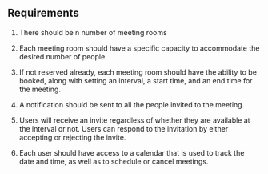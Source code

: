 ## Requirements

1. There should be n  number of meeting rooms

2. Each meeting room should have a specific capacity to accommodate the desired number of people.

3. If not reserved already, each meeting room should have the ability to be booked, along with setting an interval, a start time, and an end time for the meeting. 

4. A notification should be sent to all the people invited to the meeting.

5. Users will receive an invite regardless of whether they are available at the interval or not. Users can respond to the invitation by either accepting or rejecting the invite.

6. Each user should have access to a calendar that is used to track the date and time, as well as to schedule or cancel meetings.